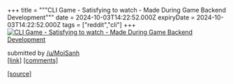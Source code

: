 +++
title = """CLI Game - Satisfying to watch - Made During Game Backend Development"""
date = 2024-10-03T14:22:52.000Z
expiryDate = 2024-10-03T14:22:52.000Z
tags = ["reddit","cli"]
+++
[![CLI Game - Satisfying to watch - Made During Game Backend Development](https://external-preview.redd.it/OHJ4ZjY0NjZ3anNkMbI2Kr6hh8cumahCg1xanBqjTxkL6KKzPNLieGJRAwAc.png?width=640&crop=smart&auto=webp&s=ca24c3641b3673335ac923cabe00c6a7bba8017e "CLI Game - Satisfying to watch - Made During Game Backend Development")](https://www.reddit.com/r/commandline/comments/1fv8xzt/cli_game_satisfying_to_watch_made_during_game/)

submitted by [/u/MoiSanh](https://www.reddit.com/user/MoiSanh)  
[\[link\]](https://v.redd.it/swmtr566wjsd1) [\[comments\]](https://www.reddit.com/r/commandline/comments/1fv8xzt/cli_game_satisfying_to_watch_made_during_game/)

[[source]](https://www.reddit.com/r/commandline/comments/1fv8xzt/cli_game_satisfying_to_watch_made_during_game/)
